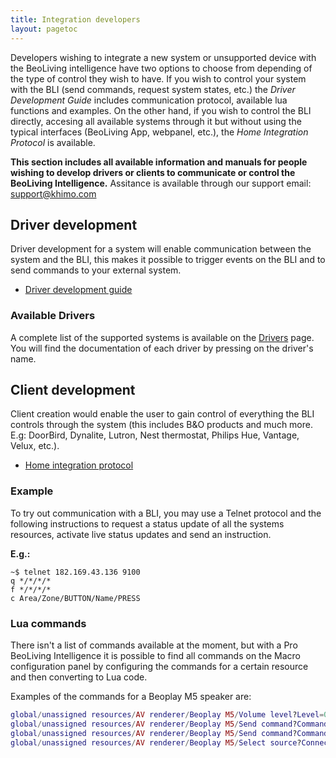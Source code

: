 ```yaml
---
title: Integration developers
layout: pagetoc
---
```


Developers wishing to integrate a new system or unsupported device with the BeoLiving intelligence have two options to choose from depending of the type of control they wish to have.
If you wish to control your system with the BLI (send commands, request system states, etc.) the _Driver Development Guide_ includes communication protocol, available lua functions and examples.
On the other hand, if you wish to control the BLI directly, accesing all available systems through it but without using the typical interfaces (BeoLiving App, webpanel, etc.), the _Home Integration Protocol_ is available. 

**This section includes all available information and manuals for people wishing to develop drivers or clients to communicate or control the BeoLiving Intelligence.**
Assitance is available through our support email: support@khimo.com

## Driver development

Driver development for a system will enable communication between the system and the BLI, this makes it possible to trigger events on the BLI and to send commands to your external system.

+ [Driver development guide](/bli-guides/developers-guides/driverDevelopmentGuide)

### Available Drivers

A complete list of the supported systems is available on the [Drivers](/help_drivers) page. You will find the documentation of each driver by pressing on the driver's name.

## Client development

Client creation would enable the user to gain control of everything the BLI controls through the system (this includes B&O products and much more. E.g: DoorBird, Dynalite, Lutron, Nest thermostat, Philips Hue, Vantage, Velux, etc.).

+ [Home integration protocol](/bli-guides/developers-guides/BLI_Home_Integration_Protocol)

### Example

To try out communication with a BLI, you may use a Telnet protocol and the following instructions to request a status update of all the systems resources, activate live status updates and send an instruction.

**E.g.:**

```
~$ telnet 182.169.43.136 9100
q */*/*/*
f */*/*/*
c Area/Zone/BUTTON/Name/PRESS
```


### Lua commands
There isn't a list of commands available at the moment, but with a Pro BeoLiving Intelligence it is possible to find all commands on the Macro configuration panel by configuring the commands for a certain resource and then converting to Lua code.

Examples of the commands for a Beoplay M5 speaker are:

```lua
global/unassigned resources/AV renderer/Beoplay M5/Volume level?Level=0
global/unassigned resources/AV renderer/Beoplay M5/Send command?Command=PLAY&Continue type=short_press
global/unassigned resources/AV renderer/Beoplay M5/Send command?Command=PAUSE&Continue type=short_press
global/unassigned resources/AV renderer/Beoplay M5/Select source?Connector=&Origin=local&Source Type=DEEZER
```
